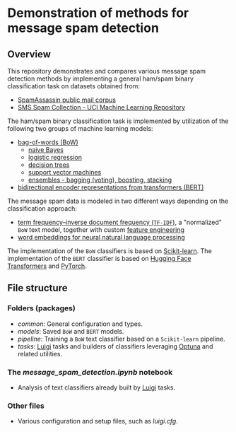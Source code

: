 # Demonstration of methods for message spam detection
## Overview
This repository demonstrates and compares various message spam detection methods by implementing a general ham/spam binary classification task on datasets obtained from:
- [SpamAssassin public mail corpus](https://spamassassin.apache.org/old/publiccorpus/)
- [SMS Spam Collection - UCI Machine Learning Repository](https://archive.ics.uci.edu/dataset/228/sms+spam+collection)

The ham/spam binary classification task is implemented by utilization of the following two groups of machine learning models:
- [bag-of-words (BoW)](https://en.wikipedia.org/wiki/Bag-of-words_model)
  - [naive Bayes](https://en.wikipedia.org/wiki/Naive_Bayes_classifier)
  - [logistic regression](https://en.wikipedia.org/wiki/Logistic_regression)
  - [decision trees](https://en.wikipedia.org/wiki/Decision_tree_learning)
  - [support vector machines](https://en.wikipedia.org/wiki/Support_vector_machine)
  - [ensembles - bagging (voting), boosting, stacking](https://en.wikipedia.org/wiki/Ensemble_learning)
- [bidirectional encoder representations from transformers (BERT)](https://en.wikipedia.org/wiki/BERT_(language_model))

The message spam data is modeled in two different ways depending on the classification approach:
- [term frequency–inverse document frequency (`TF-IDF`)](https://en.wikipedia.org/wiki/Tf%E2%80%93idf), a "normalized" `BoW` text model,
  together with custom [feature engineering](https://en.wikipedia.org/wiki/Feature_engineering)
- [word embeddings for neural natural language processing](https://en.wikipedia.org/wiki/Word_embedding)

The implementation of the `BoW` classifiers is based on [Scikit-learn](https://scikit-learn.org/stable/getting_started.html).
The implementation of the `BERT` classifier is based on [Hugging Face Transformers](https://huggingface.co/docs/transformers/index) and [PyTorch](https://pytorch.org/get-started/locally).

## File structure
### Folders (packages)
- *common*: General configuration and types.
- *models*: Saved `BoW` and `BERT` models.
- *pipeline*: Training a `BoW` text classifier based on a `Scikit-learn` pipeline.
- *tasks*: [Luigi](https://luigi.readthedocs.io/en/stable/) tasks and builders of classifiers leveraging [Optuna](https://optuna.readthedocs.io/en/stable/) and related utilities.
### The *message_spam_detection.ipynb* notebook
- Analysis of text classifiers already built by [Luigi](https://luigi.readthedocs.io/en/stable/) tasks.
### Other files
- Various configuration and setup files, such as *luigi.cfg*.
